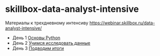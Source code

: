 # skillbox-data-analyst-intensive
Материалы к трехдневному интенсиву https://webinar.skillbox.ru/data-analyst-intensive/

 - День 1 [Основы Python](https://live.skillbox.ru/code_int/online/300120)
 - День 2 [Учимся исследовать данные](https://live.skillbox.ru/code_int/online/310120)
 - День 3 [Подводим итоги](https://live.skillbox.ru/code_int/online/010220)
